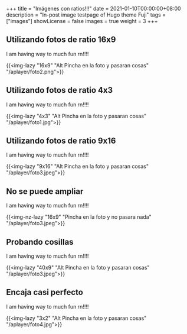 +++
title = "Imágenes con ratios!!!"
date = 2021-01-10T00:00:00+08:00
description = "In-post image testpage of Hugo theme Fuji"
tags = ["images"]
showLicense = false
images = true
weight = 3
+++



## Utilizando fotos de ratio 16x9

I am having way to much fun rn!!!!

{{<img-lazy "16x9" "Alt Pincha en la foto y pasaran cosas" "/aplayer/foto2.png">}}
<br />

## Utilizando fotos de ratio 4x3

I am having way to much fun rn!!!!

{{<img-lazy "4x3" "Alt Pincha en la foto y pasaran cosas" "/aplayer/foto1.jpg">}}

## Utilizando fotos de ratio 9x16

I am having way to much fun rn!!!!

{{<img-lazy "9x16" "Alt Pincha en la foto y pasaran cosas" "/aplayer/foto3.jpeg">}}
<br />


## No se puede ampliar

I am having way to much fun rn!!!!

{{<img-nz-lazy "16x9" "Pincha en la foto y no pasara nada" "/aplayer/foto3.jpeg">}}
<br />

## Probando cosillas

I am having way to much fun rn!!!!

{{<img-lazy "40x9" "Alt Pincha en la foto y pasaran cosas" "/aplayer/foto3.jpeg">}}
<br />

## Encaja casi perfecto

I am having way to much fun rn!!!!

{{<img-lazy "3x2" "Alt Pincha en la foto y pasaran cosas" "/aplayer/foto4.jpg">}}

